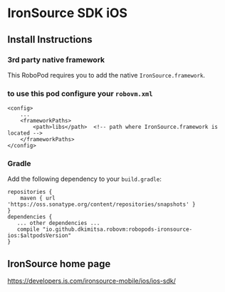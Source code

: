 # IronSource SDK iOS

## Install Instructions

### 3rd party native framework
This RoboPod requires you to add the native `IronSource.framework`.

### to use this pod configure your `robovm.xml`

```
<config>
    ...
    <frameworkPaths>
        <path>libs</path>  <!-- path where IronSource.framework is located -->
    </frameworkPaths>
</config>
```

### Gradle

Add the following dependency to your `build.gradle`:

```
repositories {
    maven { url 'https://oss.sonatype.org/content/repositories/snapshots' }
}
dependencies {
   ... other dependencies ...
   compile "io.github.dkimitsa.robovm:robopods-ironsource-ios:$altpodsVersion"
}
```

## IronSource home page
https://developers.is.com/ironsource-mobile/ios/ios-sdk/
